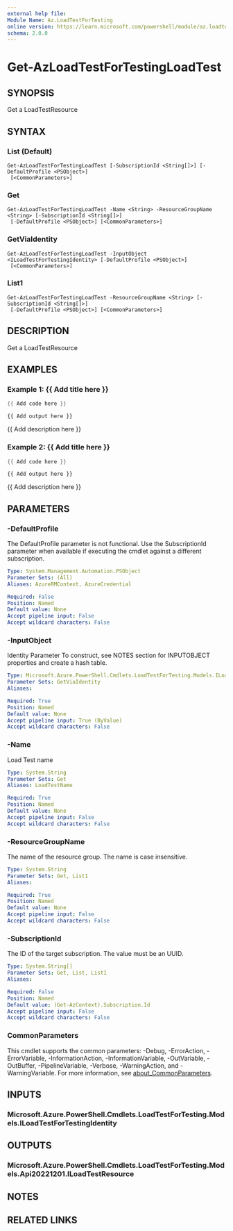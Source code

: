 ```yaml
---
external help file:
Module Name: Az.LoadTestForTesting
online version: https://learn.microsoft.com/powershell/module/az.loadtestfortesting/get-azloadtestfortestingloadtest
schema: 2.0.0
---
```


# Get-AzLoadTestForTestingLoadTest

## SYNOPSIS
Get a LoadTestResource

## SYNTAX

### List (Default)
```
Get-AzLoadTestForTestingLoadTest [-SubscriptionId <String[]>] [-DefaultProfile <PSObject>]
 [<CommonParameters>]
```

### Get
```
Get-AzLoadTestForTestingLoadTest -Name <String> -ResourceGroupName <String> [-SubscriptionId <String[]>]
 [-DefaultProfile <PSObject>] [<CommonParameters>]
```

### GetViaIdentity
```
Get-AzLoadTestForTestingLoadTest -InputObject <ILoadTestForTestingIdentity> [-DefaultProfile <PSObject>]
 [<CommonParameters>]
```

### List1
```
Get-AzLoadTestForTestingLoadTest -ResourceGroupName <String> [-SubscriptionId <String[]>]
 [-DefaultProfile <PSObject>] [<CommonParameters>]
```

## DESCRIPTION
Get a LoadTestResource

## EXAMPLES

### Example 1: {{ Add title here }}
```powershell
{{ Add code here }}
```

```output
{{ Add output here }}
```

{{ Add description here }}

### Example 2: {{ Add title here }}
```powershell
{{ Add code here }}
```

```output
{{ Add output here }}
```

{{ Add description here }}

## PARAMETERS

### -DefaultProfile
The DefaultProfile parameter is not functional.
Use the SubscriptionId parameter when available if executing the cmdlet against a different subscription.

```yaml
Type: System.Management.Automation.PSObject
Parameter Sets: (All)
Aliases: AzureRMContext, AzureCredential

Required: False
Position: Named
Default value: None
Accept pipeline input: False
Accept wildcard characters: False
```

### -InputObject
Identity Parameter
To construct, see NOTES section for INPUTOBJECT properties and create a hash table.

```yaml
Type: Microsoft.Azure.PowerShell.Cmdlets.LoadTestForTesting.Models.ILoadTestForTestingIdentity
Parameter Sets: GetViaIdentity
Aliases:

Required: True
Position: Named
Default value: None
Accept pipeline input: True (ByValue)
Accept wildcard characters: False
```

### -Name
Load Test name

```yaml
Type: System.String
Parameter Sets: Get
Aliases: LoadTestName

Required: True
Position: Named
Default value: None
Accept pipeline input: False
Accept wildcard characters: False
```

### -ResourceGroupName
The name of the resource group.
The name is case insensitive.

```yaml
Type: System.String
Parameter Sets: Get, List1
Aliases:

Required: True
Position: Named
Default value: None
Accept pipeline input: False
Accept wildcard characters: False
```

### -SubscriptionId
The ID of the target subscription.
The value must be an UUID.

```yaml
Type: System.String[]
Parameter Sets: Get, List, List1
Aliases:

Required: False
Position: Named
Default value: (Get-AzContext).Subscription.Id
Accept pipeline input: False
Accept wildcard characters: False
```

### CommonParameters
This cmdlet supports the common parameters: -Debug, -ErrorAction, -ErrorVariable, -InformationAction, -InformationVariable, -OutVariable, -OutBuffer, -PipelineVariable, -Verbose, -WarningAction, and -WarningVariable. For more information, see [about_CommonParameters](http://go.microsoft.com/fwlink/?LinkID=113216).

## INPUTS

### Microsoft.Azure.PowerShell.Cmdlets.LoadTestForTesting.Models.ILoadTestForTestingIdentity

## OUTPUTS

### Microsoft.Azure.PowerShell.Cmdlets.LoadTestForTesting.Models.Api20221201.ILoadTestResource

## NOTES

## RELATED LINKS

